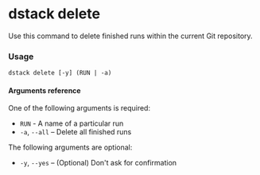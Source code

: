 # dstack delete

Use this command to delete finished runs within the current Git repository.

### Usage

```shell
dstack delete [-y] (RUN | -a)
```

#### Arguments reference

One of the following arguments is required:

- `RUN` - A name of a particular run
-  `-a`, `--all` – Delete all finished runs 

The following arguments are optional:

-  `-y`, `--yes` – (Optional) Don't ask for confirmation 
